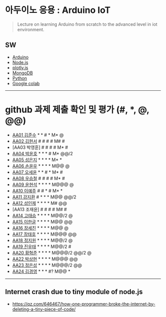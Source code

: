 # 아두이노 응용 : Arduino IoT
> Lecture on learning Arduino from scratch to the advanced level in iot environment.

## SW
- [Arduino](https://www.arduino.cc/)
- [Node.js](https://nodejs.org/ko/)
- [plotly.js](https://plot.ly/)
- [MongoDB](https://www.mongodb.com/download-center#community)
- [Python](https://www.anaconda.com)
- [Google colab](https://colab.research.google.com/)
---

# github 과제 제출 확인 및 평가 (#, *, @, @@)
- [AA01	김준수](http://github.com/96wnstn/AA01) * * # * M* @
- [AA02	김현서](https://github.com/HyunSeo0928/AA02) # # # # M# #
- [AA03	박영훈] # # # # M* #
- [AA04	박윤호](https://github.com/yoonho0624/aa04) * * * # M* @@/2
- [AA05	성은지](https://github.com/eun-jiii/AA05) * * * * M* *
- [AA06	손윤우](https://github.com/yunuu/AA06) * * * * M@@  @
- [AA07	오세윤](https://github.com/chilledlife/AA07) * * # * M* #
- [AA08	우승철](https://github.com/woo-seung-cheol/AA08) # # # # M* #
- [AA09	윤현석](https://github.com/yhs11116/AA09) * * * * M@@@ @
- [AA10	이예주](https://github.com/JJangyeJJangju/AA10) # # * # M* *
- [AA11	강지환](https://github.com/qkqh9635/aa11) # * * * M@@ @@/2
- [AA12	성인제](https://github.com/nsa32300/AA12) * * * * M# @@
- [AA13	조재윤] # # # # M# #
- [AA14	고태승](https://github.com/xotmddlsp2/AA14) * * * * M@@/2 @
- [AA15	이한글](https://github.com/hangle9449/aa15) * * * * M@@ @@ 
- [AA16	장세진](https://github.com/sejin573/aa16) * * * * M@@ @
- [AA17	장태호](https://github.com/HINEET/AA17) * * * * M@@@ @@
- [AA18	정지원](https://github.com/lalalalalra/AA18) * * * * M@@/2 @
- [AA19	진우태](https://github.com/Wjkdj/AA19) * * * * M@@/2 #
- [AA20	황혁준](https://github.com/FL08/aa20) * * * * M@@@/2 @@/2 @
- [AA22	박상현](https://github.com/Endien96/AA22) * * * * M@@@ @@
- [AA23	정은성](https://github.com/memory98/aa23) * * * * M@@@/2 @@
- [AA24	김경영](https://github.com/IjuHM17/aa24) * * * #? M@@ *

---
## Internet crash due to tiny module of node.js
* https://qz.com/646467/how-one-programmer-broke-the-internet-by-deleting-a-tiny-piece-of-code/


